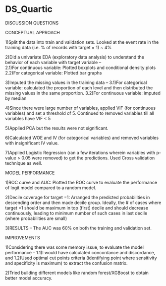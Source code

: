 # DS_Quartic

DISCUSSION QUESTIONS

CONCEPTUAL APPROACH

1)Split the data into train and validation sets. Looked at the event rate in the training data (i.e. % of records with target = 1) ~ 4%

2)Did a univariate EDA (exploratory data analysis) to understand the behavior of each variable with target variable –  
  2.1)For continuous variable: Plotted boxplots and conditional density plots 
  2.2)For categorical variable: Plotted bar graphs 

3)Imputed the missing values in the training data –
  3.1)For categorical variable: calculated the proportion of each level and then distributed the missing values in the same proportion.
  3.2)For continuous variable: imputed by median

4)Since there were large number of variables, applied VIF (for continuous variables) and set a threshold of 5. Continued to removed variables till all variables have VIF < 5

5)Applied PCA but the results were not significant.

6)Calculated WOE and IV (for categorical variables) and removed variables with insignificant IV value.

7)Applied Logistic Regression (ran a few iterations wherein variables with p-value > 0.05 were removed) to get the predictions. Used Cross validation technique as well.

MODEL PERFORMANCE

1)ROC curve and AUC: Plotted the ROC curve to evaluate the performance of logit model compared to a random model.

2)Decile coverage for target =1: Arranged the predicted probabilities in descending order and then made decile group. Ideally, the # of cases where target =1 should be maximum in top (first) decile and should decrease continuously, leading to minimum number of such cases in last decile (where probabilities are small)

3)RESULTS – The AUC was 60% on both the training and validation set.

IMPROVEMENTS

1)Considering there was some memory issue, to evaluate the model performance – 
  1.1)I would have calculated concordance and discordance, and
  1.2)Used optimal cut points criteria (identifying point where sensitivity and specificity is maximum) to extract the confusion matrix.

2)Tried building different models like random forest/XGBoost to obtain better model accuracy.
